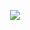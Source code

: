 <div align="center">
  
![](https://komarev.com/ghpvc/?username=your-github-username&color=lightgrey)  
